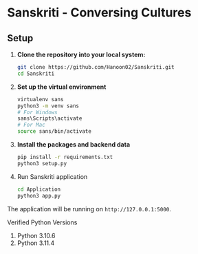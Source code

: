 # Sanskriti - Conversing Cultures

## Setup

1. **Clone the repository into your local system:**

   ```bash
   git clone https://github.com/Hanoon02/Sanskriti.git
   cd Sanskriti
   ```

2. **Set up the virtual environment**

   ```bash
   virtualenv sans
   python3 -m venv sans
   # For Windows
   sans\Scripts\activate
   # For Mac
   source sans/bin/activate
   ```

3. **Install the packages and backend data**

   ```bash
   pip install -r requirements.txt
   python3 setup.py
   ```

4. Run Sanskriti application

   ```bash
   cd Application
   python3 app.py
   ```

The application will be running on `http://127.0.0.1:5000`.

Verified Python Versions
1. Python 3.10.6
2. Python 3.11.4  